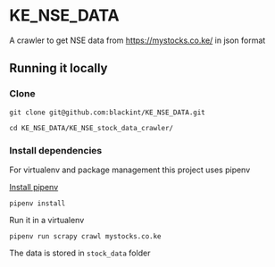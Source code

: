 # KE_NSE_DATA
A crawler to get NSE data from https://mystocks.co.ke/ in json format



## Running it locally

### Clone

```
git clone git@github.com:blackint/KE_NSE_DATA.git
```

```
cd KE_NSE_DATA/KE_NSE_stock_data_crawler/
```

### Install dependencies

For virtualenv and package management this project uses pipenv


[Install pipenv](https://pypi.org/project/pipenv/)


```
pipenv install
```

Run it in a virtualenv 

```
pipenv run scrapy crawl mystocks.co.ke
```

The data is stored in `stock_data` folder

